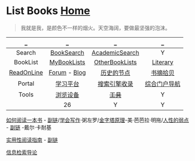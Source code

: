 # List Books                                          [Home](../index.md)

> 我就是我，是颜色不一样的烟火。天空海阔，要做最坚强的泡沫。

| _ | _ | _ | _ |
|:---:|:---:|:---:|:---:|
| Search | [BookSearch](BookSearch.md) | [AcademicSearch](AcademicSearch.md) | Y |
| BookList | [MyBookLists](BookListsOne.md) | [OtherBookLists](OtherBookLists.md) | [Literary](Literary.md) |
| [ReadOnLine](Home.md) | [Forum](Forum.md) - [Blog](Blog.md) | [历史的节点](PDF.md) | [书摘拾贝](excerpt.md) |
| Portal | [学习平台](LearnPlatform.md) | [搜索引擎收录](SearchEngine.md) | [综合门户导航](synthesize.md) |
| Tools | [浏览设备](ViewTools.md) | ~~[工具](Tools.md)~~ | Y |
|  | 26 | Y | Y |

[如何阅读一本书](http://www.sssch.net/Admin/ckfinder/userfiles/files/shujixiazai/shujijijin/%E5%A6%82%E4%BD%95%E9%98%85%E8%AF%BB%E4%B8%80%E6%9C%AC%E4%B9%A6.pdf) - [副链](https://cdn.jsdelivr.net/gh/AmbroseRen/test@master/Library/Technology/Method/如何阅读一本书.pdf)/[学会写作](https://cdn.jsdelivr.net/gh/AmbroseRen/test@master/Library/Method/《学会写作：自我进阶的高效方法》粥左罗【文字版_PDF电子书_下载】.pdf)·粥左罗/[金字塔原理](https://cdn.jsdelivr.net/gh/AmbroseRen/Picture@master/book/Method/金字塔原理.pdf)-美·芭芭拉·明拖/[人性的弱点](https://cdn.jsdelivr.net/gh/AmbroseRen/Picture@master/book/Method/卡耐基《人性的弱点》.pdf) - [副链](http://dgt-factory.com/pdf.php?file=/uploads/2018/08/0808/%E5%8D%A1%E8%80%90%E5%9F%BA%E3%80%8A%E4%BA%BA%E6%80%A7%E7%9A%84%E5%BC%B1%E7%82%B9%E3%80%8B.pdf) -戴尔·卡耐基

[实用性阅读指南](http://ebookimg.lorefree.com/assets/file/2019/04/14/172140/%E5%AE%9E%E7%94%A8%E6%80%A7%E9%98%85%E8%AF%BB%E6%8C%87%E5%8D%97.pdf) - [副链](https://files.catbox.moe/fy8yeq.pdf)

[信息检索导论](https://cdn.jsdelivr.net/gh/AmbroseRen/test@master/Library/Technology/信息检索导论.pdf)

[]()


